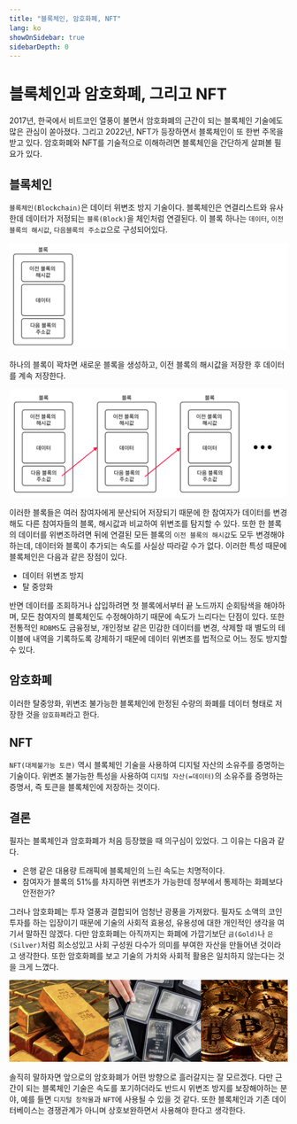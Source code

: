 ```yaml
---
title: "블록체인, 암호화폐, NFT"
lang: ko
showOnSidebar: true
sidebarDepth: 0
---
```


# 블록체인과 암호화폐, 그리고 NFT

2017년, 한국에서 비트코인 열풍이 불면서 암호화폐의 근간이 되는 블록체인 기술에도 많은 관심이 쏟아졌다. 그리고 2022년, NFT가 등장하면서 블록체인이 또 한번 주목을 받고 있다. 암호화폐와 NFT를 기술적으로 이해하려면 블록체인을 간단하게 살펴볼 필요가 있다.

## 블록체인
`블록체인(Blockchain)`은 데이터 위변조 방지 기술이다. 블록체인은 연결리스트와 유사한데 데이터가 저정되는 `블록(Block)`을 체인처럼 연결된다. 이 블록 하나는 `데이터`, `이전 블록의 해시값`, `다음블록의 주소값`으로 구성되어있다.

![](./220410_blockchain/1.png)

하나의 블록이 꽉차면 새로운 블록을 생성하고, 이전 블록의 해시값을 저장한 후 데이터를 계속 저장한다.

![](./220410_blockchain/2.png)

이러한 블록들은 여러 참여자에게 분산되어 저장되기 때문에 한 참여자가 데이터를 변경해도 다른 참여자들의 블록, 해시값과 비교하여 위변조를 탐지할 수 있다. 또한 한 블록의 데이터를 위변조하려면 뒤에 연결된 모든 블록의 `이전 블록의 해시값`도 모두 변경해야하는데, 데이터와 블록이 추가되는 속도를 사실상 따라갈 수가 없다. 이러한 특성 때문에 블록체인은 다음과 같은 장점이 있다.

- 데이터 위변조 방지
- 탈 중앙화

반면 데이터를 조회하거나 삽입하려면 첫 블록에서부터 끝 노드까지 순회탐색을 해야하며, 모든 참여자의 블록체인도 수정해야하기 때문에 속도가 느리다는 단점이 있다. 또한 전통적인 `RDBMS`도 금융정보, 개인정보 같은 민감한 데이터를 변경, 삭제할 때 별도의 테이블에 내역을 기록하도록 강제하기 때문에 데이터 위변조를 법적으로 어느 정도 방지할 수 있다.

## 암호화폐
이러한 탈중앙화, 위변조 불가능한 블록체인에 한정된 수량의 화폐를 데이터 형태로 저장한 것을 `암호화폐`라고 한다. 

## NFT
`NFT(대체불가능 토큰)` 역시 블록체인 기술을 사용하여 디지털 자산의 소유주를 증명하는 기술이다. 위변조 불가능한 특성을 사용하여 `디지털 자산(=데이터)`의 소유주를 증명하는 증명서, 즉 토큰을 블록체인에 저장하는 것이다. 

## 결론
필자는 블록체인과 암호화폐가 처음 등장했을 때 의구심이 있었다. 그 이유는 다음과 같다.
- 은행 같은 대용량 트래픽에 블록체인의 느린 속도는 치명적이다.
- 참여자가 블록의 51%를 차지하면 위변조가 가능한데 정부에서 통제하는 화폐보다 안전한가?

그러나 암호화폐는 투자 열풍과 결합되어 엄청난 광풍을 가져왔다. 필자도 소액의 코인 투자를 하는 입장이기 때문에 기술의 사회적 효용성, 유용성에 대한 개인적인 생각을 여기서 말하진 않겠다. 다만 암호화폐는 아직까지는 화폐에 가깝기보단 `금(Gold)`나 `은(Silver)`처럼 희소성있고 사회 구성원 다수가 의미를 부여한 자산을 만들어낸 것이라고 생각한다. 또한 암호화폐를 보고 기술의 가치와 사회적 활용은 일치하지 않는다는 것을 크게 느꼈다. 

![](./220410_blockchain/3.png)

솔직히 말하자면 앞으로의 암호화폐가 어떤 방향으로 흘러갈지는 잘 모르겠다. 다만 근간이 되는 블록체인 기술은 속도를 포기하더라도 반드시 위변조 방지를 보장해야하는 분야, 예를 들면 `디지털 창작물`과 `NFT`에 사용될 수 있을 것 같다. 또한 블록체인과 기존 데이터베이스는 경쟁관계가 아니며 상호보완하면서 사용해야 한다고 생각한다.



